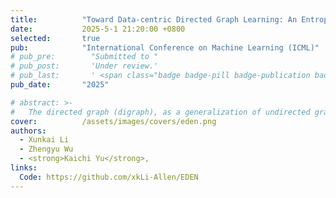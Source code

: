 ```yaml
---
title:          "Toward Data-centric Directed Graph Learning: An Entropy-driven Approach"
date:           2025-5-1 21:20:00 +0800
selected:       true
pub:            "International Conference on Machine Learning (ICML)"
# pub_pre:        "Submitted to "
# pub_post:       'Under review.'
# pub_last:       ' <span class="badge badge-pill badge-publication badge-success">Spotlight</span>'
pub_date:       "2025"

# abstract: >-
#   The directed graph (digraph), as a generalization of undirected graphs, exhibits superior representation capability in modeling complex topology systems and has garnered considerable attention in recent years. Despite the notable efforts made by existing DiGraph Neural Networks (DiGNNs) to leverage directed edges, they still fail to comprehensively delve into the abundant data knowledge concealed in the digraphs. This data-level limitation results in model-level sub-optimal predictive performance and underscores the necessity of further exploring the potential correlations between the directed edges (topology) and node profiles (feature and labels) from a data-centric perspective, thereby empowering model-centric neural networks with stronger encoding capabilities.In this paper, we propose \textbf{E}ntropy-driven \textbf{D}igraph knowl\textbf{E}dge distillatio\textbf{N} (EDEN), which can serve as a data-centric digraph learning paradigm or a model-agnostic hot-and-plug data-centric Knowledge Distillation (KD) module. The core idea is to achieve data-centric ML, guided by our proposed hierarchical encoding theory for structured data. Specifically, EDEN first utilizes directed structural measurements from a topology perspective to construct a coarse-grained Hierarchical Knowledge Tree (HKT). Subsequently, EDEN quantifies the mutual information of node profiles to refine knowledge flow in the HKT, enabling data-centric KD supervision within model training. As a general framework, EDEN can also naturally extend to undirected scenarios and demonstrate satisfactory performance. In our experiments, EDEN has been widely evaluated on 14 (di)graph datasets (homophily and heterophily) and across 4 downstream tasks. The results demonstrate that EDEN attains SOTA performance and exhibits strong improvement for prevalent (Di)GNNs.
cover:          /assets/images/covers/eden.png
authors:
  - Xunkai Li
  - Zhengyu Wu
  - <strong>Kaichi Yu</strong>,
links:
  Code: https://github.com/xkLi-Allen/EDEN
---
```

